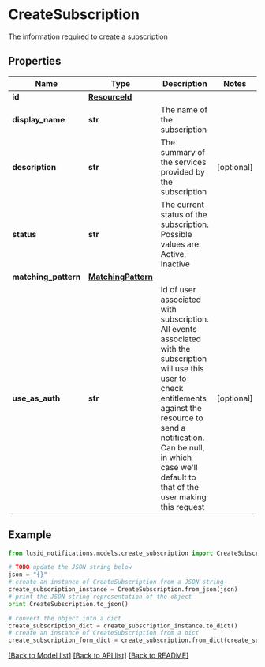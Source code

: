 # CreateSubscription

The information required to create a subscription

## Properties
Name | Type | Description | Notes
------------ | ------------- | ------------- | -------------
**id** | [**ResourceId**](ResourceId.md) |  | 
**display_name** | **str** | The name of the subscription | 
**description** | **str** | The summary of the services provided by the subscription | [optional] 
**status** | **str** | The current status of the subscription. Possible values are: Active, Inactive | 
**matching_pattern** | [**MatchingPattern**](MatchingPattern.md) |  | 
**use_as_auth** | **str** | Id of user associated with subscription. All events associated with   the subscription will use this user to check entitlements against   the resource to send a notification. Can be null, in which case   we&#39;ll default to that of the user making this request | [optional] 

## Example

```python
from lusid_notifications.models.create_subscription import CreateSubscription

# TODO update the JSON string below
json = "{}"
# create an instance of CreateSubscription from a JSON string
create_subscription_instance = CreateSubscription.from_json(json)
# print the JSON string representation of the object
print CreateSubscription.to_json()

# convert the object into a dict
create_subscription_dict = create_subscription_instance.to_dict()
# create an instance of CreateSubscription from a dict
create_subscription_form_dict = create_subscription.from_dict(create_subscription_dict)
```
[[Back to Model list]](../README.md#documentation-for-models) [[Back to API list]](../README.md#documentation-for-api-endpoints) [[Back to README]](../README.md)


